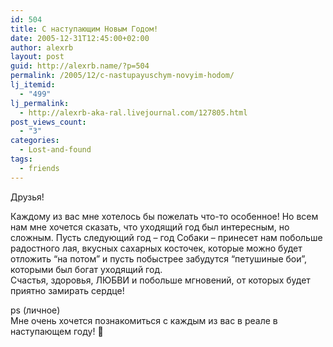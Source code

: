 ```yaml
---
id: 504
title: C наступающим Новым Годом!
date: 2005-12-31T12:45:00+02:00
author: alexrb
layout: post
guid: http://alexrb.name/?p=504
permalink: /2005/12/c-nastupayuschym-novyim-hodom/
lj_itemid:
  - "499"
lj_permalink:
  - http://alexrb-aka-ral.livejournal.com/127805.html
post_views_count:
  - "3"
categories:
  - Lost-and-found
tags:
  - friends
---
```

Друзья!

Каждому из вас мне хотелось бы пожелать что-то особенное! Но всем нам мне хочется сказать, что уходящий год был интересным, но сложным. Пусть следующий год &#8211; год Собаки &#8211; принесет нам побольше радостного лая, вкусных сахарных косточек, которые можно будет отложить &#8220;на потом&#8221; и пусть побыстрее забудутся &#8220;петушиные бои&#8221;, которыми был богат уходящий год.  
Счастья, здоровья, ЛЮБВИ и побольше мгновений, от которых будет приятно замирать сердце!

ps (личное)  
Мне очень хочется познакомиться с каждым из вас в реале в наступающем году! 🙂